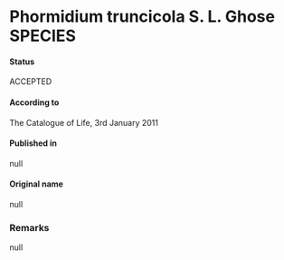 # Phormidium truncicola S. L. Ghose SPECIES

#### Status
ACCEPTED

#### According to
The Catalogue of Life, 3rd January 2011

#### Published in
null

#### Original name
null

### Remarks
null